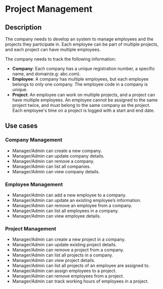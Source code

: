 # Project Management

## Description
The company needs to develop an system to manage employees and the projects they participate in. 
Each employee can be part of multiple projects, and each project can have multiple employees.

The company needs to track the following information:
- **Company**: Each company has a unique registration number, a specific name, and domain(e.g: abc.com).
- **Employee**: A company has multiple employees, but each employee belongs to only one company. 
The employee code in a company is unique.
- **Project**: An employee can work on multiple projects, and a project can have multiple employees.
An employee cannot be assigned to the same project twice, and must belong to the same company as the project.
Each employee's time on a project is logged with a start and end date.

## Use cases
### Company Management
- Manager/Admin can create a new company.
- Manager/Admin can update company details.
- Manager/Admin can remove a company.
- Manager/Admin can list all companies.
- Manager/Admin can view company details.

### Employee Management
- Manager/Admin can add a new employee to a company.
- Manager/Admin can update an existing employee’s information.
- Manager/Admin can remove an employee from a company.
- Manager/Admin can list all employees in a company.
- Manager/Admin can view employee details.

### Project Management
- Manager/Admin can create a new project in a company.
- Manager/Admin can update existing project details.
- Manager/Admin can remove a project from a company.
- Manager/Admin can list all projects in a company.
- Manager/Admin can view project details.
- Manager/Admin can list all projects of an employee are assigned to.
- Manager/Admin can assign employees to a project.
- Manager/Admin can remove employees from a project.
- Manager/Admin can track working hours of employees in a project.

